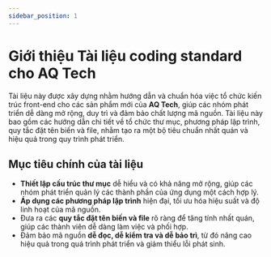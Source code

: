 ```yaml
---
sidebar_position: 1
---
```


# Giới thiệu Tài liệu coding standard cho AQ Tech

Tài liệu này được xây dựng nhằm hướng dẫn và chuẩn hóa việc tổ chức kiến trúc front-end cho các sản phẩm mới của **AQ Tech**, giúp các nhóm phát triển dễ dàng mở rộng, duy trì và đảm bảo chất lượng mã nguồn. Tài liệu này bao gồm các hướng dẫn chi tiết về tổ chức thư mục, phương pháp lập trình, quy tắc đặt tên biến và file, nhằm tạo ra một bộ tiêu chuẩn nhất quán và hiệu quả trong quy trình phát triển.

## Mục tiêu chính của tài liệu

- **Thiết lập cấu trúc thư mục** dễ hiểu và có khả năng mở rộng, giúp các nhóm phát triển quản lý các thành phần của ứng dụng một cách hợp lý.
- **Áp dụng các phương pháp lập trình** hiện đại, tối ưu hóa hiệu suất và độ linh hoạt của mã nguồn.
- Đưa ra các **quy tắc đặt tên biến và file** rõ ràng để tăng tính nhất quán, giúp các thành viên dễ dàng làm việc và phối hợp.
- Đảm bảo mã nguồn **dễ đọc, dễ kiểm tra và dễ bảo trì**, từ đó nâng cao hiệu quả trong quá trình phát triển và giảm thiểu lỗi phát sinh.
